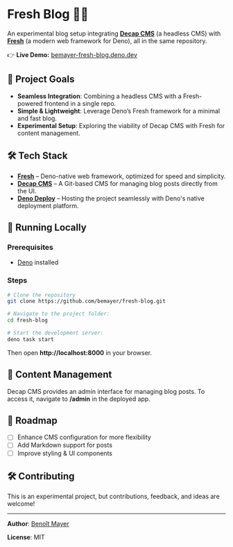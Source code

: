 # Fresh Blog 📝🚀

An experimental blog setup integrating **[Decap CMS](https://decapcms.org/)** (a headless CMS) with **[Fresh](https://fresh.deno.dev/)** (a modern web framework for Deno), all in the same repository.

👉 **Live Demo:** [bemayer-fresh-blog.deno.dev](https://bemayer-fresh-blog.deno.dev/)

## 📌 Project Goals

- **Seamless Integration**: Combining a headless CMS with a Fresh-powered frontend in a single repo.
- **Simple & Lightweight**: Leverage Deno’s Fresh framework for a minimal and fast blog.
- **Experimental Setup**: Exploring the viability of Decap CMS with Fresh for content management.

## 🛠️ Tech Stack

- **[Fresh](https://fresh.deno.dev/)** – Deno-native web framework, optimized for speed and simplicity.
- **[Decap CMS](https://decapcms.org/)** – A Git-based CMS for managing blog posts directly from the UI.
- **[Deno Deploy](https://dash.deno.com/)** – Hosting the project seamlessly with Deno's native deployment platform.

## 🚀 Running Locally

### Prerequisites
- [Deno](https://deno.land/) installed

### Steps

```bash
# Clone the repository
git clone https://github.com/bemayer/fresh-blog.git

# Navigate to the project folder:
cd fresh-blog

# Start the development server:
deno task start
```

Then open **http://localhost:8000** in your browser.

## 📖 Content Management

Decap CMS provides an admin interface for managing blog posts.
To access it, navigate to **/admin** in the deployed app.

## 🎯 Roadmap

- [ ] Enhance CMS configuration for more flexibility
- [ ] Add Markdown support for posts
- [ ] Improve styling & UI components

## 🛠️ Contributing

This is an experimental project, but contributions, feedback, and ideas are welcome!

---

**Author**: [Benoît Mayer](https://github.com/bemayer)

**License**: MIT

